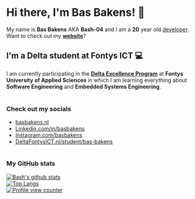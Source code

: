 # Hi there, I'm Bas Bakens! 👋
My name is **Bas Bakens** AKA **Bash-04** and I am a **20** year old <ins>developer</ins>. 
  <br>
Want to check out my <a href="https://basbakens.nl" target=blank>**website**</a>? 
  <br>
## I'm a Delta student at Fontys ICT 💻
I am currently participating in the <a href="https://deltafontysict.nl/#about-us" target=blank>**Delta Excellence Program**</a> at **Fontys University of Applied Sciences** in which I am learning everything about **Software Engineering** and **Embedded Systems Engineering**.
  <br>
  <br>
### **Check out my socials**
- <a href="https://basbakens.nl/" target=blank>basbakens.nl</a>
  <br>
- <a href="https://www.linkedin.com/in/basbakens/" target=blank>Linkedin.com/in/basbakens</a>
  <br>
- <a href="https://instagram.com/basbakens/" target=blank>Instagram.com/basbakens</a>
  <br>
- <a href="https://deltafontysict.nl/student/bas-bakens/" target=blank>DeltaFontysICT.nl/student/bas-bakens</a>
  <br>
  
#

### My GitHub stats
[![Bash's github stats](https://github-readme-stats.vercel.app/api?username=Bash-04&show_icons=true&theme=highcontrast&title_color=2aa889&text_color=99d1ce)](https://github.com/Bash-04)
  <br>
[![Top Langs](https://github-readme-stats.vercel.app/api/top-langs/?username=Bash-04&theme=gotham&layout=compact&langs_count=6)](https://github.com/Bash-04)
  <br>
[![Profile view counter](https://komarev.com/ghpvc/?username=Bash-04&color=2aa889)](https://github.com/Bash-04)
